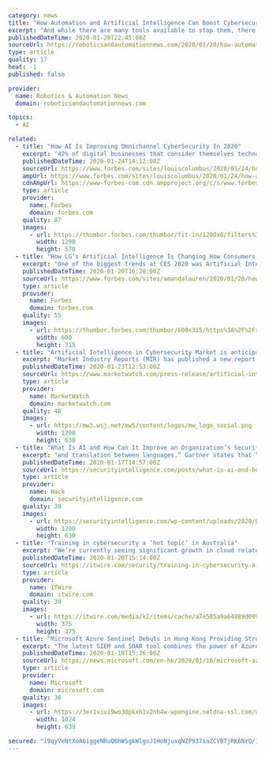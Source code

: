 ```yaml
---
category: news
title: "How Automation and Artificial Intelligence Can Boost Cybersecurity"
excerpt: "And while there are many tools available to stop them, there is a lot of space for improvement. Especially if you take automation into account. Machine learning and artificial intelligence are playing a significant role in cybersecurity. Automation tools can prevent, detect, and deal with tons of cyber threats way more efficiently and faster ..."
publishedDateTime: 2020-01-20T22:45:00Z
sourceUrl: https://roboticsandautomationnews.com/2020/01/20/how-automation-and-artificial-intelligence-can-boost-cybersecurity/28824/
type: article
quality: 17
heat: -1
published: false

provider:
  name: Robotics & Automation News
  domain: roboticsandautomationnews.com

topics:
  - AI

related:
  - title: "How AI Is Improving Omnichannel CyberSecurity In 2020"
    excerpt: "42% of digital businesses that consider themselves technologically advanced are finding fraud is restraining their ability to grow and adopt new digital innovation strategies."
    publishedDateTime: 2020-01-24T14:12:00Z
    sourceUrl: https://www.forbes.com/sites/louiscolumbus/2020/01/24/how-ai-is-improving-omnichannel-cybersecurity-in-2020/
    ampUrl: https://www.forbes.com/sites/louiscolumbus/2020/01/24/how-ai-is-improving-omnichannel-cybersecurity-in-2020/amp/
    cdnAmpUrl: https://www-forbes-com.cdn.ampproject.org/c/s/www.forbes.com/sites/louiscolumbus/2020/01/24/how-ai-is-improving-omnichannel-cybersecurity-in-2020/amp/
    type: article
    provider:
      name: Forbes
      domain: forbes.com
    quality: 87
    images:
      - url: https://thumbor.forbes.com/thumbor/fit-in/1200x0/filters%3Aformat%28jpg%29/https%3A%2F%2Fspecials-images.forbesimg.com%2Fimageserve%2F1189050036%2F0x0.jpg
        width: 1200
        height: 570
  - title: "How LG’s Artificial Intelligence Is Changing How Consumers Use Appliances, Improving Sustainability And Doing Our Laundry Better"
    excerpt: "One of the biggest trends at CES 2020 was Artificial Intelligence or AI. Advances in this type of technology have truly changed the way consumers use many devices in a relatively short period. And we’ve only just begun to discover the potential of what it can do."
    publishedDateTime: 2020-01-20T16:20:00Z
    sourceUrl: https://www.forbes.com/sites/amandalauren/2020/01/20/how-lgs-artificial-intelligence-is-changing-how-consumers-use-appliances-improving-sustainability-and-doing-our-laundry-better/
    type: article
    provider:
      name: Forbes
      domain: forbes.com
    quality: 55
    images:
      - url: https://thumbor.forbes.com/thumbor/600x315/https%3A%2F%2Fspecials-images.forbesimg.com%2Fimageserve%2F5e25c0dd8b6cf300071c7e19%2F960x0.jpg
        width: 600
        height: 315
  - title: "Artificial Intelligence in Cybersecurity Market is anticipated to grow at a CAGR of ~22.3% from 2019 to 2030"
    excerpt: "Market Industry Reports (MIR) has published a new report titled \"Artificial Intelligence in Cybersecurity Market - Global Industry Analysis, Size, Share, Growth, Trends, and Forecast, 2019-2030.\" According to the report,"
    publishedDateTime: 2020-01-23T12:53:00Z
    sourceUrl: https://www.marketwatch.com/press-release/artificial-intelligence-in-cybersecurity-market-is-anticipated-to-grow-at-a-cagr-of-223-from-2019-to-2030-2020-01-23
    type: article
    provider:
      name: MarketWatch
      domain: marketwatch.com
    quality: 48
    images:
      - url: https://mw3.wsj.net/mw5/content/logos/mw_logo_social.png
        width: 1200
        height: 630
  - title: "What Is AI and How Can It Improve an Organization’s Security Posture?"
    excerpt: "and translation between languages.” Gartner states that “Artificial intelligence applies advanced analysis and logic-based techniques, including machine learning, to interpret events, support and automate decisions, and take actions.” To summarize, AI in cybersecurity refers to a set of capabilities similar to human abilities that allow ..."
    publishedDateTime: 2020-01-17T14:57:00Z
    sourceUrl: https://securityintelligence.com/posts/what-is-ai-and-how-can-it-improve-an-organizations-security-posture/
    type: article
    provider:
      name: Hack
      domain: securityintelligence.com
    quality: 39
    images:
      - url: https://securityintelligence.com/wp-content/uploads/2020/01/internal_what-is-ai-and-how-can-it-improve-an-organizations-security-posture.jpg
        width: 1200
        height: 630
  - title: "Training in cybersecurity a ‘hot topic’ in Australia"
    excerpt: "We’re currently seeing significant growth in cloud related training, especially Microsoft Azure and AWS. Cyber Security is also a hot topic at the moment ... We have software testing, courses that focus on securing the cloud, irrespective of vendor. Artificial Intelligence and Machine Learning coming soon, as well as recently introduced ..."
    publishedDateTime: 2020-01-20T15:14:00Z
    sourceUrl: https://itwire.com/security/training-in-cybersecurity-a-‘hot-topic’-in-australia.html
    type: article
    provider:
      name: ITWire
      domain: itwire.com
    quality: 39
    images:
      - url: https://itwire.com/media/k2/items/cache/a7e505a9a64889d099be0ccb44f806fe_M.jpg
        width: 375
        height: 375
  - title: "Microsoft Azure Sentinel Debuts in Hong Kong Providing Stronger Cybersecurity Offering for Local Businesses"
    excerpt: "The latest SIEM and SOAR tool combines the power of Azure and AI to reduce alert fatigue by 90 percent January 16, 2020, Hong Kong –– Security can be a never-ending saga — a chronicle of increasingly sophisticated attacks, volumes of alerts, and long resolution timeframes where today’s Security Information and Event Management (SIEM ..."
    publishedDateTime: 2020-01-18T15:26:00Z
    sourceUrl: https://news.microsoft.com/en-hk/2020/01/16/microsoft-azure-sentinel-debuts-in-hong-kong-providing-stronger-cybersecurity-offering-for-local-businesses/
    type: article
    provider:
      name: Microsoft
      domain: microsoft.com
    quality: 36
    images:
      - url: https://3er1viui9wo30pkxh1v2nh4w-wpengine.netdna-ssl.com/wp-content/uploads/prod/sites/427/2020/01/sentinal-1024x639.jpeg
        width: 1024
        height: 639

secured: "i9qyVeNtXoA6iggeNRuQ6hW5gkWlgoJ1HoNjuxqNZP937iaZCVBTjRK6NrQ/1oNzNJH0A/XBJB6YmDM0KCiULzCY0mrZkv6LlqufiBNfjRnzJaai3FxJxxg2Pw4nz1yzYarivtfXhEDccnEhTi5+7kyx1SPuEShV+8cVxRYxdO1BGYqSPclpeivSvfOieCj2iy9T8lc2N35o7R+CJO7QtAlxeKadH7ykGmLUIbMzSP1Avuv/Y/h1kqF7aRstpyj3AvEbGHroxaNE0rvT/Y0vIpLvxM10xG+Pxm+ZdMF2PfECkBFTEWeiE4m9I5Fn6rR3kSWSn9q7PBWixEiMGdiIOhsd9krNihqhknRSDiJyOenoAaVcs5bJTdt8ihlRLThCVQSd4DPz3U0MJLGLnlIKdwVliJN8eKxx4LahMjoYpNDAN9PU9rZGp9BP/LMr5lpG1gaEliTB4LPETBEA30LHUA==;yq/+iaNr+fnXISZPELumSQ=="
---
```


